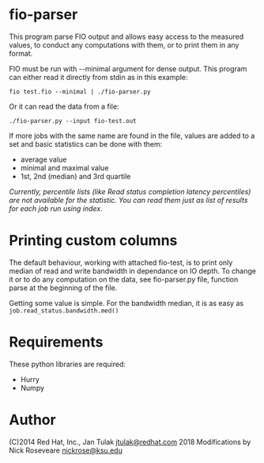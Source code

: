 fio-parser
==========

This program parse FIO output and allows easy access to the measured values,
to conduct any computations with them, or to print them in any format.

FIO must be run with --minimal argument for dense output.
This program can either read it directly from stdin as in this example:
```
fio test.fio --minimal | ./fio-parser.py
```

Or it can read the data from a file:
```
./fio-parser.py --input fio-test.out
```

If more jobs with the same name are found in the file,
values are added to a set and basic statistics can be done with them:
- average value
- minimal and maximal value
- 1st, 2nd (median) and 3rd quartile

*Currently, percentile lists (like Read status completion latency percentiles)
are not available for the statistic. You can read them just as list of results
for each job run using index.*

Printing custom columns
=======================

The default behaviour, working with attached fio-test, is to print
only median of read and write bandwidth in dependance on IO depth.
To change it or to do any computation on the data, see fio-parser.py file,
function parse at the beginning of the file.

Getting some value is simple. For the bandwidth median, it is as easy as `job.read_status.bandwidth.med()`

Requirements
============

These python libraries are required:
- Hurry
- Numpy

Author
======

(C)2014 Red Hat, Inc., Jan Tulak <jtulak@redhat.com>
2018 Modifications by Nick Roseveare <nickrose@ksu.edu>
